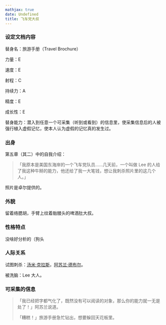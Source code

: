 ```yaml
---
mathjax: true
date: Undefined
title: 飞车党大叔
---
```

### 设定文档内容

替身名：旅游手册（Travel Brochure）

力量：E

速度：E

射程：C

持续力：A

精度：E

成长性：E

替身能力：潜入到任意一个可采集（听到或看到）的信息里，使采集信息后的人被强行植入虚假记忆，使本人认为虚假的记忆真的发生过。

### 出身

第五章（其二）中的自我介绍：

> 「我原本是美国东海岸的一个飞车党队员……几天前，一个叫做 Lee 的人给了我这种牛掰的能力，他还给了我一大笔钱，想让我刺杀照片里的这几个人。」

照片是卓尔提供的。

### 外貌

留着络腮胡，手臂上纹着骷髅头的啤酒肚大叔。

### 性格特点

没啥好分析的（狗头

### 人际关系

试图刺杀：[汤米·克拉斯](/karin-no-kimyou-na-bouken/tangmi-kelasi)，[阿苏兰·德布尔](/karin-no-kimyou-na-bouken/asulan-debuer)。

被洗脑：Lee 大人。

### 可采集的信息

> 「我已经把字都气化了，既然没有可以阅读的对象，那么你的能力就一无是处了！」阿苏兰说道。
> 
> 「糟糕！」旅游手册急忙钻出，想要躲回天花板里。

